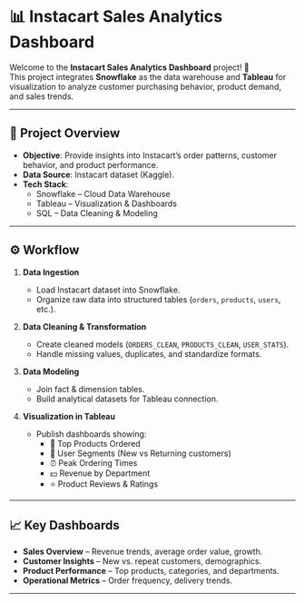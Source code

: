 # 📊 Instacart Sales Analytics Dashboard

Welcome to the **Instacart Sales Analytics Dashboard** project! 🚀  
This project integrates **Snowflake** as the data warehouse and **Tableau** for visualization to analyze customer purchasing behavior, product demand, and sales trends.

---

## 🔎 Project Overview
- **Objective**: Provide insights into Instacart’s order patterns, customer behavior, and product performance.  
- **Data Source**: Instacart dataset (Kaggle).  
- **Tech Stack**:  
  - Snowflake – Cloud Data Warehouse  
  - Tableau – Visualization & Dashboards  
  - SQL – Data Cleaning & Modeling  

---

## ⚙️ Workflow
1. **Data Ingestion**  
   - Load Instacart dataset into Snowflake.  
   - Organize raw data into structured tables (`orders`, `products`, `users`, etc.).  

2. **Data Cleaning & Transformation**  
   - Create cleaned models (`ORDERS_CLEAN`, `PRODUCTS_CLEAN`, `USER_STATS`).  
   - Handle missing values, duplicates, and standardize formats.  

3. **Data Modeling**  
   - Join fact & dimension tables.  
   - Build analytical datasets for Tableau connection.  

4. **Visualization in Tableau**  
   - Publish dashboards showing:  
     - 🛒 Top Products Ordered  
     - 👥 User Segments (New vs Returning customers)  
     - ⏰ Peak Ordering Times  
     - 💵 Revenue by Department  
     - ⭐ Product Reviews & Ratings  

---

## 📈 Key Dashboards
- **Sales Overview** – Revenue trends, average order value, growth.  
- **Customer Insights** – New vs. repeat customers, demographics.  
- **Product Performance** – Top products, categories, and departments.  
- **Operational Metrics** – Order frequency, delivery trends.  

---

